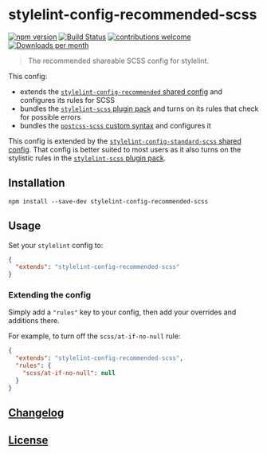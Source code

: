 # stylelint-config-recommended-scss

[![npm version](http://img.shields.io/npm/v/stylelint-config-recommended-scss.svg)](https://www.npmjs.org/package/stylelint-config-recommended-scss)
[![Build Status](https://github.com/stylelint-scss/stylelint-config-recommended-scss/workflows/CI/badge.svg)](https://github.com/stylelint-scss/stylelint-config-recommended-scss/actions?workflow=CI)
[![contributions welcome](https://img.shields.io/badge/contributions-welcome-brightgreen.svg?style=flat)](https://egghead.io/courses/how-to-contribute-to-an-open-source-project-on-github)
[![Downloads per month](https://img.shields.io/npm/dm/stylelint-config-recommended-scss.svg)](https://npmcharts.com/compare/stylelint-config-recommended-scss)

> The recommended shareable SCSS config for stylelint.

This config:

- extends the [`stylelint-config-recommended` shared config](https://github.com/stylelint/stylelint-config-recommended) and configures its rules for SCSS
- bundles the [`stylelint-scss` plugin pack](https://github.com/stylelint-scss/stylelint-scss) and turns on its rules that check for possible errors
- bundles the [`postcss-scss` custom syntax](https://github.com/postcss/postcss-scss) and configures it

This config is extended by the [`stylelint-config-standard-scss` shared config](https://github.com/stylelint-scss/stylelint-config-standard-scss). That config is better suited to most users as it also turns on the stylistic rules in the [`stylelint-scss` plugin pack](https://github.com/stylelint-scss/stylelint-scss).

## Installation

```shell
npm install --save-dev stylelint-config-recommended-scss
```

## Usage

Set your `stylelint` config to:

```json
{
  "extends": "stylelint-config-recommended-scss"
}
```

### Extending the config

Simply add a `"rules"` key to your config, then add your overrides and additions there.

For example, to turn off the `scss/at-if-no-null` rule:

```json
{
  "extends": "stylelint-config-recommended-scss",
  "rules": {
    "scss/at-if-no-null": null
  }
}
```

## [Changelog](CHANGELOG.md)

## [License](LICENSE)
